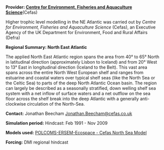 **Provider: [Centre for Environment, Fisheries and Aquaculture Science](http://www.cefas.defra.gov.uk/)**(Cefas)

Higher trophic level modelling in the NE Atlantic was carried out by *Centre for Environment, Fisheries and Aquaculture Science* (Cefas), an Executive Agency of the UK Department for Environment, Food and Rural Affairs (Defra)

**Regional Summary: North East Atlantic**

The applied North East Atlantic region spans the area from 40&deg; to 65&deg; North in latitudinal direction (approximately Lisbon to Iceland) and from 20&deg; West to 13&deg; East in longitudinal direction (Iceland to the Belt). This vast area spans across the entire North West European shelf and ranges from estuarine and coastal waters over typical shelf seas (like the North Sea or the Celtic Sea) to parts of the deep North Atlantic Ocean basin. The region can largely be described as a seasonally stratified, down welling shelf sea system with a net inflow of surface waters and a net outflow on the sea floor across the shelf break into the deep Atlantic with a generally anti-clockwise circulation of the North-Sea.

**Contact:** Jonathan Beecham [Jonathan.Beecham@cefas.co.uk](mailto:Jonathan.Beecham@cefas.co.uk)



**Simulation period:**
Hindcast: Feb 1991 - Nov 2009

**Models used:** <a href="/resources/Modelling_in_the_NE_Atlantic.pdf" target="_blank">POLCOMS-ERSEM-Ecospace - Cefas North Sea Model</a>


**Forcing:** DMI regional hindcast

